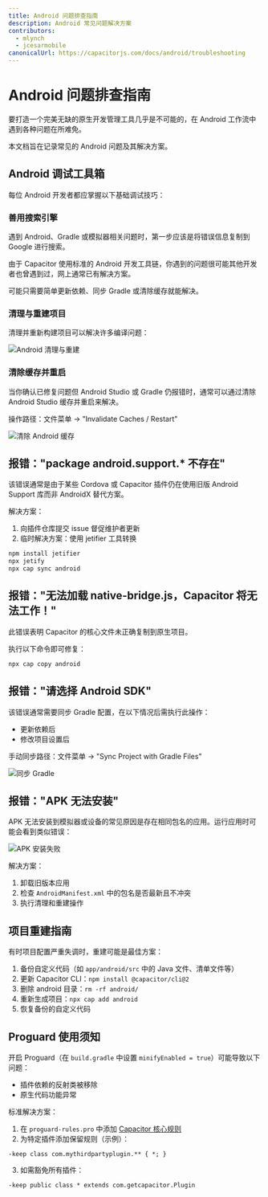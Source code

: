```yaml
---
title: Android 问题排查指南
description: Android 常见问题解决方案
contributors:
  - mlynch
  - jcesarmobile
canonicalUrl: https://capacitorjs.com/docs/android/troubleshooting
---
```


# Android 问题排查指南

要打造一个完美无缺的原生开发管理工具几乎是不可能的，在 Android 工作流中遇到各种问题在所难免。

本文档旨在记录常见的 Android 问题及其解决方案。

## Android 调试工具箱

每位 Android 开发者都应掌握以下基础调试技巧：

### 善用搜索引擎

遇到 Android、Gradle 或模拟器相关问题时，第一步应该是将错误信息复制到 Google 进行搜索。

由于 Capacitor 使用标准的 Android 开发工具链，你遇到的问题很可能其他开发者也曾遇到过，网上通常已有解决方案。

可能只需要简单更新依赖、同步 Gradle 或清除缓存就能解决。

### 清理与重建项目

清理并重新构建项目可以解决许多编译问题：

![Android 清理与重建](../../../static/img/v3/docs/android/clean-rebuild.png)

### 清除缓存并重启

当你确认已修复问题但 Android Studio 或 Gradle 仍报错时，通常可以通过清除 Android Studio 缓存并重启来解决。

操作路径：文件菜单 → "Invalidate Caches / Restart"

![清除 Android 缓存](../../../static/img/v3/docs/android/invalidate-caches.png)

## 报错："package android.support.* 不存在"

该错误通常是由于某些 Cordova 或 Capacitor 插件仍在使用旧版 Android Support 库而非 AndroidX 替代方案。

解决方案：
1. 向插件仓库提交 issue 督促维护者更新
2. 临时解决方案：使用 jetifier 工具转换

```bash
npm install jetifier
npx jetify
npx cap sync android
```

## 报错："无法加载 native-bridge.js，Capacitor 将无法工作！"

此错误表明 Capacitor 的核心文件未正确复制到原生项目。

执行以下命令即可修复：
```bash
npx cap copy android
```

## 报错："请选择 Android SDK"

该错误通常需要同步 Gradle 配置，在以下情况后需执行此操作：
- 更新依赖后
- 修改项目设置后

手动同步路径：文件菜单 → "Sync Project with Gradle Files"

![同步 Gradle](../../../static/img/v3/docs/android/sync-gradle.png)

## 报错："APK 无法安装"

APK 无法安装到模拟器或设备的常见原因是存在相同包名的应用。运行应用时可能会看到类似错误：

![APK 安装失败](../../../static/img/v3/docs/android/apk-failed.png)

解决方案：
1. 卸载旧版本应用
2. 检查 `AndroidManifest.xml` 中的包名是否最新且不冲突
3. 执行清理和重建操作

## 项目重建指南

有时项目配置严重失调时，重建可能是最佳方案：

1. 备份自定义代码（如 `app/android/src` 中的 Java 文件、清单文件等）
2. 更新 Capacitor CLI：`npm install @capacitor/cli@2`
3. 删除 android 目录：`rm -rf android/`
4. 重新生成项目：`npx cap add android`
5. 恢复备份的自定义代码

## Proguard 使用须知

开启 Proguard（在 `build.gradle` 中设置 `minifyEnabled = true`）可能导致以下问题：
- 插件依赖的反射类被移除
- 原生代码功能异常

标准解决方案：
1. 在 `proguard-rules.pro` 中添加 [Capacitor 核心规则](https://github.com/ionic-team/capacitor/blob/2.x/android/capacitor/proguard-rules.pro)
2. 为特定插件添加保留规则（示例）：
```
-keep class com.mythirdpartyplugin.** { *; }
```
3. 如需豁免所有插件：
```
-keep public class * extends com.getcapacitor.Plugin
```